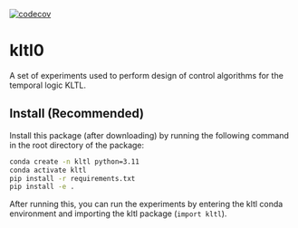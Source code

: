 [![codecov](https://codecov.io/gh/kwesiRutledge/kltl0/branch/main/graph/badge.svg?token=GSH9341KXL)](https://codecov.io/gh/kwesiRutledge/kltl0)
# kltl0
A set of experiments used to perform design of control algorithms for the temporal logic KLTL.

## Install (Recommended)

Install this package (after downloading) by running the following command in the root directory of the package:

```bash
conda create -n kltl python=3.11
conda activate kltl
pip install -r requirements.txt
pip install -e .
```

After running this, you can run the experiments by entering the kltl conda environment
and importing the kltl package (`import kltl`).
